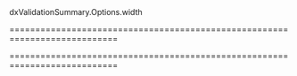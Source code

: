 <!--id-->dxValidationSummary.Options.width<!--/id-->
===========================================================================
<!--hidden--><!--/hidden-->
===========================================================================

